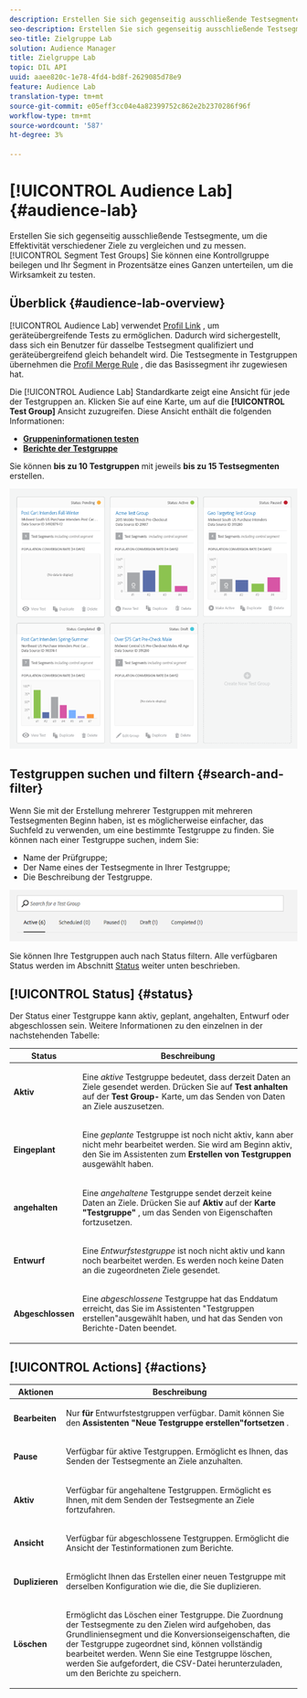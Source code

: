 ```yaml
---
description: Erstellen Sie sich gegenseitig ausschließende Testsegmente in Segmenttestgruppen, um die Effektivität verschiedener Ziele zu vergleichen und zu messen. Sie können eine Kontrollgruppe beilegen und Ihr Segment in Prozentsätze eines Ganzen unterteilen, um die Wirksamkeit zu testen.
seo-description: Erstellen Sie sich gegenseitig ausschließende Testsegmente in Segmenttestgruppen, um die Effektivität verschiedener Ziele zu vergleichen und zu messen. Sie können eine Kontrollgruppe beilegen und Ihr Segment in Prozentsätze eines Ganzen unterteilen, um die Wirksamkeit zu testen.
seo-title: Zielgruppe Lab
solution: Audience Manager
title: Zielgruppe Lab
topic: DIL API
uuid: aaee820c-1e78-4fd4-bd8f-2629085d78e9
feature: Audience Lab
translation-type: tm+mt
source-git-commit: e05eff3cc04e4a82399752c862e2b2370286f96f
workflow-type: tm+mt
source-wordcount: '587'
ht-degree: 3%

---
```



# [!UICONTROL Audience Lab] {#audience-lab}

Erstellen Sie sich gegenseitig ausschließende Testsegmente, um die Effektivität verschiedener Ziele zu vergleichen und zu messen. [!UICONTROL Segment Test Groups] Sie können eine Kontrollgruppe beilegen und Ihr Segment in Prozentsätze eines Ganzen unterteilen, um die Wirksamkeit zu testen.

## Überblick {#audience-lab-overview}

[!UICONTROL Audience Lab] verwendet [Profil Link](../../features/profile-merge-rules/merge-rules-overview.md) , um geräteübergreifende Tests zu ermöglichen. Dadurch wird sichergestellt, dass sich ein Benutzer für dasselbe Testsegment qualifiziert und geräteübergreifend gleich behandelt wird. Die Testsegmente in Testgruppen übernehmen die [Profil Merge Rule](../../features/profile-merge-rules/merge-rules-dashboard.md) , die das Basissegment ihr zugewiesen hat.

Die [!UICONTROL Audience Lab] Standardkarte zeigt eine Ansicht für jede der Testgruppen an. Klicken Sie auf eine Karte, um auf die **[!UICONTROL Test Group]** Ansicht zuzugreifen. Diese Ansicht enthält die folgenden Informationen:

* **[Gruppeninformationen testen](../../features/audience-lab/audience-lab-information-view.md)**
* **[Berichte der Testgruppe](../../features/audience-lab/audience-lab-reporting-view.md)**

Sie können **bis zu 10 Testgruppen** mit jeweils **bis zu 15 Testsegmenten** erstellen.

![](assets/test-groups-view.PNG)

## Testgruppen suchen und filtern {#search-and-filter}

Wenn Sie mit der Erstellung mehrerer Testgruppen mit mehreren Testsegmenten Beginn haben, ist es möglicherweise einfacher, das Suchfeld zu verwenden, um eine bestimmte Testgruppe zu finden. Sie können nach einer Testgruppe suchen, indem Sie:

* Name der Prüfgruppe;
* Der Name eines der Testsegmente in Ihrer Testgruppe;
* Die Beschreibung der Testgruppe.

![](assets/search_and_filter_audience_lab.png)

Sie können Ihre Testgruppen auch nach Status filtern. Alle verfügbaren Status werden im Abschnitt [Status](../../features/audience-lab/audience-lab.md#status) weiter unten beschrieben.

## [!UICONTROL Status] {#status}

Der Status einer Testgruppe kann aktiv, geplant, angehalten, Entwurf oder abgeschlossen sein. Weitere Informationen zu den einzelnen in der nachstehenden Tabelle:

<table id="table_7A0388BA02E045AC971C06A22DAC2C63"> 
 <thead> 
  <tr> 
   <th colname="col1" class="entry"> Status </th> 
   <th colname="col2" class="entry"> Beschreibung </th> 
  </tr> 
 </thead>
 <tbody> 
  <tr> 
   <td colname="col1"> <p> <b><span class="uicontrol"> Aktiv </span></b> </p> </td> 
   <td colname="col2"> <p>Eine <i>aktive</i> Testgruppe bedeutet, dass derzeit Daten an Ziele gesendet werden. Drücken Sie auf <b><span class="uicontrol"> Test anhalten </span></b> auf der <b><span class="uicontrol"> Test Group- </span></b> Karte, um das Senden von Daten an Ziele auszusetzen. </p> </td> 
  </tr> 
  <tr> 
   <td colname="col1"> <p> <b><span class="uicontrol"> Eingeplant </span></b> </p> </td> 
   <td colname="col2"> <p>Eine <i>geplante</i> Testgruppe ist noch nicht aktiv, kann aber nicht mehr bearbeitet werden. Sie wird am Beginn aktiv, den Sie im Assistenten zum <b>Erstellen von Testgruppen</b> ausgewählt haben. </p> </td> 
  </tr> 
  <tr> 
   <td colname="col1"> <p> <b><span class="uicontrol"> angehalten </span></b> </p> </td> 
   <td colname="col2"> <p>Eine <i>angehaltene</i> Testgruppe sendet derzeit keine Daten an Ziele. Drücken Sie auf <b><span class="uicontrol"> Aktiv </span></b> auf der <b><span class="uicontrol"> Karte "Testgruppe" </span></b> , um das Senden von Eigenschaften fortzusetzen. </p> </td> 
  </tr> 
  <tr> 
   <td colname="col1"> <p> <b><span class="uicontrol"> Entwurf </span></b> </p> </td> 
   <td colname="col2"> <p>Eine <i>Entwurfstestgruppe</i> ist noch nicht aktiv und kann noch bearbeitet werden. Es werden noch keine Daten an die zugeordneten Ziele gesendet. </p> </td> 
  </tr> 
  <tr> 
   <td colname="col1"> <p> <b><span class="uicontrol"> Abgeschlossen </span></b> </p> </td> 
   <td colname="col2"> <p>Eine <i>abgeschlossene</i> Testgruppe hat das Enddatum erreicht, das Sie im <b><span class="uicontrol"> </span></b> Assistenten "Testgruppen erstellen"ausgewählt haben, und hat das Senden von Berichte-Daten beendet. </p> </td>
  </tr>
 </tbody>
</table>

## [!UICONTROL Actions] {#actions}

<table id="table_481A411E2D2F4FE891595D00E775CF60"> 
 <thead> 
  <tr> 
   <th colname="col1" class="entry"> Aktionen </th> 
   <th colname="col2" class="entry"> Beschreibung </th>
  </tr>
 </thead>
 <tbody> 
  <tr> 
   <td colname="col1"> <p> <b><span class="uicontrol"> Bearbeiten </span></b> </p> </td>
   <td colname="col2"> <p>Nur <b>für</b> Entwurfstestgruppen verfügbar. Damit können Sie den <b><span class="uicontrol"> Assistenten "Neue Testgruppe erstellen"fortsetzen </span></b> . </p> </td>
  </tr>
  <tr> 
   <td colname="col1"> <p> <b><span class="uicontrol"> Pause </span></b> </p> </td>
   <td colname="col2"> <p>Verfügbar für aktive Testgruppen. Ermöglicht es Ihnen, das Senden der Testsegmente an Ziele anzuhalten. </p> </td>
  </tr>
  <tr> 
   <td colname="col1"> <p> <b><span class="uicontrol"> Aktiv </span></b> </p> </td>
   <td colname="col2"> <p>Verfügbar für angehaltene Testgruppen. Ermöglicht es Ihnen, mit dem Senden der Testsegmente an Ziele fortzufahren. </p> </td>
  </tr>
  <tr> 
   <td colname="col1"> <p> <b><span class="uicontrol"> Ansicht </span></b> </p> </td>
   <td colname="col2"> <p>Verfügbar für abgeschlossene Testgruppen. Ermöglicht die Ansicht der Testinformationen zum Berichte. </p> </td>
  </tr>
  <tr> 
   <td colname="col1"> <p> <b><span class="uicontrol"> Duplizieren </span></b> </p> </td>
   <td colname="col2"> <p>Ermöglicht Ihnen das Erstellen einer neuen Testgruppe mit derselben Konfiguration wie die, die Sie duplizieren. </p> </td>
  </tr>
  <tr> 
   <td colname="col1"> <p> <b><span class="uicontrol"> Löschen </span></b> </p> </td>
   <td colname="col2"> <p>Ermöglicht das Löschen einer Testgruppe. Die Zuordnung der Testsegmente zu den Zielen wird aufgehoben, das Grundliniensegment und die Konversionseigenschaften, die der Testgruppe zugeordnet sind, können vollständig bearbeitet werden. Wenn Sie eine Testgruppe löschen, werden Sie aufgefordert, die CSV-Datei herunterzuladen, um den Berichte zu speichern. </p> </td>
  </tr>
 </tbody>
</table>